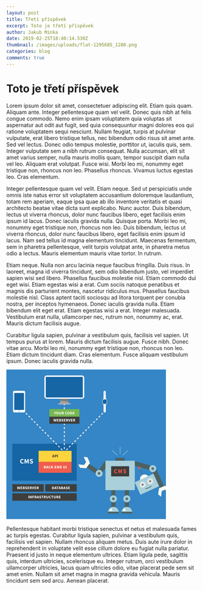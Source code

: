 ```yaml
---
layout: post
title: Třetí příspěvek
excerpt: Toto je třetí příspěvek
author: Jakub Minka
date: 2019-02-25T18:40:14.530Z
thumbnail: /images/uploads/flat-1295685_1280.png
categories: blog
comments: true
---
```

# Toto je třetí příspěvek

Lorem ipsum dolor sit amet, consectetuer adipiscing elit. Etiam quis quam. Aliquam ante. Integer pellentesque quam vel velit. Donec quis nibh at felis congue commodo. Nemo enim ipsam voluptatem quia voluptas sit aspernatur aut odit aut fugit, sed quia consequuntur magni dolores eos qui ratione voluptatem sequi nesciunt. Nullam feugiat, turpis at pulvinar vulputate, erat libero tristique tellus, nec bibendum odio risus sit amet ante. Sed vel lectus. Donec odio tempus molestie, porttitor ut, iaculis quis, sem. Integer vulputate sem a nibh rutrum consequat. Nulla accumsan, elit sit amet varius semper, nulla mauris mollis quam, tempor suscipit diam nulla vel leo. Aliquam erat volutpat. Fusce wisi. Morbi leo mi, nonummy eget tristique non, rhoncus non leo. Phasellus rhoncus. Vivamus luctus egestas leo. Cras elementum.

Integer pellentesque quam vel velit. Etiam neque. Sed ut perspiciatis unde omnis iste natus error sit voluptatem accusantium doloremque laudantium, totam rem aperiam, eaque ipsa quae ab illo inventore veritatis et quasi architecto beatae vitae dicta sunt explicabo. Nunc auctor. Duis bibendum, lectus ut viverra rhoncus, dolor nunc faucibus libero, eget facilisis enim ipsum id lacus. Donec iaculis gravida nulla. Quisque porta. Morbi leo mi, nonummy eget tristique non, rhoncus non leo. Duis bibendum, lectus ut viverra rhoncus, dolor nunc faucibus libero, eget facilisis enim ipsum id lacus. Nam sed tellus id magna elementum tincidunt. Maecenas fermentum, sem in pharetra pellentesque, velit turpis volutpat ante, in pharetra metus odio a lectus. Mauris elementum mauris vitae tortor. In rutrum.

Etiam neque. Nulla non arcu lacinia neque faucibus fringilla. Duis risus. In laoreet, magna id viverra tincidunt, sem odio bibendum justo, vel imperdiet sapien wisi sed libero. Phasellus faucibus molestie nisl. Etiam commodo dui eget wisi. Etiam egestas wisi a erat. Cum sociis natoque penatibus et magnis dis parturient montes, nascetur ridiculus mus. Phasellus faucibus molestie nisl. Class aptent taciti sociosqu ad litora torquent per conubia nostra, per inceptos hymenaeos. Donec iaculis gravida nulla. Etiam bibendum elit eget erat. Etiam egestas wisi a erat. Integer malesuada. Vestibulum erat nulla, ullamcorper nec, rutrum non, nonummy ac, erat. Mauris dictum facilisis augue.

Curabitur ligula sapien, pulvinar a vestibulum quis, facilisis vel sapien. Ut tempus purus at lorem. Mauris dictum facilisis augue. Fusce nibh. Donec vitae arcu. Morbi leo mi, nonummy eget tristique non, rhoncus non leo. Etiam dictum tincidunt diam. Cras elementum. Fusce aliquam vestibulum ipsum. Donec iaculis gravida nulla.

![](/images/uploads/04-kentico-04.png)

Pellentesque habitant morbi tristique senectus et netus et malesuada fames ac turpis egestas. Curabitur ligula sapien, pulvinar a vestibulum quis, facilisis vel sapien. Nullam rhoncus aliquam metus. Duis aute irure dolor in reprehenderit in voluptate velit esse cillum dolore eu fugiat nulla pariatur. Praesent id justo in neque elementum ultrices. Etiam ligula pede, sagittis quis, interdum ultricies, scelerisque eu. Integer rutrum, orci vestibulum ullamcorper ultricies, lacus quam ultricies odio, vitae placerat pede sem sit amet enim. Nullam sit amet magna in magna gravida vehicula. Mauris tincidunt sem sed arcu. Aenean placerat.
